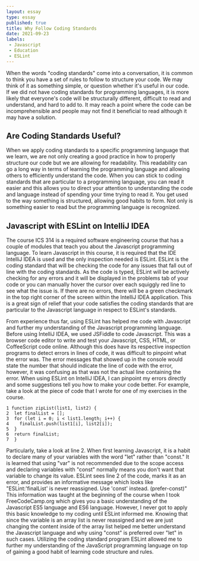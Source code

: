 ```yaml
---
layout: essay
type: essay
published: true
title: Why Follow Coding Standards
date: 2021-09-23
labels:
 - Javascript
 - Education
 - ESLint
---
```

When the words "coding standards" come into a conversation,  it is common to think you have a set of rules to follow to structure your code. We may think of it as something simple, or question whether it's useful in our code. If we did not have coding standards for programming languages, it is more likely that everyone's code will be structurally different, difficult to read and understand, and hard to add to. It may reach a point where the code can be incomprehensible and people may not find it beneficial to read although it may have a solution.

## Are Coding Standards Useful?
When we apply coding standards to a specific programming language that we learn, we are not only creating a good practice in how to properly structure our code but we are allowing for readability. This readability can go a long way in terms of learning the programming language and allowing others to efficiently understand the code. When you can stick to coding standards that are particular to a programming language, you can read it easier and this allows you to direct your attention to understanding the code and language instead of spending your time trying to read it. You get used to the way something is structured, allowing good habits to form. Not only is something easier to read but the programming language is recognized.

## Javascript with ESLint on IntelliJ IDEA
The course ICS 314 is a required software engineering course that has a couple of modules that teach you about the Javascript programming language. To learn Javascript in this course, it is required that the IDE IntelliJ IDEA is used and the only inspection needed is ESLint. ESLint is the coding standard that will be checking the code for any issues that fall out of line with the coding standards. As the code is typed, ESLint will be actively checking for any errors and it will be displayed in the problems tab of your code or you can manually hover the cursor over each squiggly red line to see what the issue is.  If there are no errors, there will be a green checkmark in the top right corner of the screen within the IntelliJ IDEA application. This is a great sign of relief that your code satisfies the coding standards that are particular to the Javascript language in respect to ESLint's standards.

From experience thus far, using ESLint has helped me code with Javascript and further my understanding of the Javascript programming language. Before using IntelliJ IDEA, we used JSFiddle to code Javascript. This was a browser code editor to write and test your Javascript, CSS, HTML, or CoffeeScript code online. Although this does have its respective inspection programs to detect errors in lines of code, it was difficult to pinpoint what the error was. The error messages that showed up in the console would state the number that should indicate the line of code with the error, however, it was confusing as that was not the actual line containing the error. When using ESLint on IntelliJ IDEA, I can pinpoint my errors directly and some suggestions tell you how to make your code better. For example, take a look at the piece of code that I wrote for one of my exercises in the course.

```
1 function zipList(list1, list2) {
2  let finalList = [];
3  for (let i = 0; i < list1.length; i++) {
4    finalList.push(list1[i], list2[i]);
5  }
6  return finalList;
7  }
```

Particularly, take a look at line 2. When first learning Javascript, it is a habit to declare many of your variables with the word "let" rather than "const." It is learned that using "var" is not recommended due to the scope access and declaring variables with "const" normally means you don't want that variable to change its value. ESLint sees line 2 of the code, marks it as an error, and provides an informative message which looks like "ESLint:'finalList' is never reassigned. Use 'const' instead. (prefer-const)" This information was taught at the beginning of the course when I took FreeCodeCamp.org which gives you a basic understanding of the Javascript ES5 language and ES6 language. However, I never got to apply this basic knowledge to my coding until ESLint informed me. Knowing that since the variable is an array list is never reassigned and we are just changing the content inside of the array list helped me better understand the Javascript language and why using "const" is preferred over "let" in such cases. Utilizing the coding standard program ESLint allowed me to further my understanding of the JavaScript programming language on top of gaining a good habit of learning code structure and rules. 
